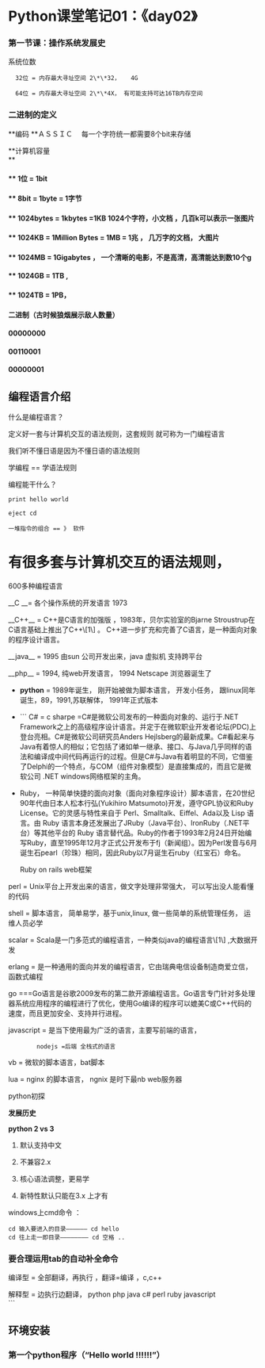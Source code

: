 # Python课堂笔记01：《day02》

### 第一节课：**操作系**统发展史

系统位数

```
  32位 = 内存最大寻址空间 2\*\*32，   4G

  64位 = 内存最大寻址空间 2\*\*4X， 有可能支持可达16TB内存空间
```

### 二进制的定义

**编码             **ＡＳＳＩＣ　 每一个字符统一都需要8个bit来存储

**计算机容量                                
**

#### \*\* 1位 = 1bit

#### \*\*  8bit = 1byte = 1字节

#### \*\*  1024bytes = 1kbytes =1KB  1024个字符，小文档 ，几百k可以表示一张图片

#### \*\*  1024KB = 1Million Bytes = 1MB = 1兆 ， 几万字的文档， 大图片

#### \*\*  1024MB = 1Gigabytes  ， 一个清晰的电影，不是高清，高清能达到数10个g

#### \*\*  1024GB = 1TB  ,

#### \*\*  1024TB = 1PB，

#### 二进制（古时候狼烟展示敌人数量）

#### 00000000

#### 00110001

#### 00000001

## 编程语言介绍

什么是编程语言？

定义好一套与计算机交互的语法规则，这套规则 就可称为一门编程语言

我们听不懂日语是因为不懂日语的语法规则

学编程 == 学语法规则

编程能干什么？

```
print hello world 

eject cd 

一堆指令的组合 == 》 软件
```

# 有很多套与计算机交互的语法规则，

600多种编程语言

\_\_C \_\_= 各个操作系统的开发语言 1973

\_\_C++\_\_ = C++是C语言的加强版   ，1983年，贝尔实验室的Bjarne Stroustrup在C语言基础上推出了C++\\[1\\]  。 C++进一步扩充和完善了C语言，是一种面向对象的程序设计语言。

\_\_java\_\_ = 1995 由sun 公司开发出来，java 虚拟机 支持跨平台

\_\_php\_\_ = 1994, 纯web开发语言， 1994 Netscape 浏览器诞生了

* **python** =  1989年诞生， 刚开始被做为脚本语言， 开发小任务， 跟linux同年诞生，89，1991,苏联解体， 1991年正式版本
* \`\`\`
    C\# = c sharpe =C\#是微软公司发布的一种面向对象的、运行于.NET Framework之上的高级程序设计语言。并定于在微软职业开发者论坛\(PDC\)上登台亮相。C\#是微软公司研究员Anders Hejlsberg的最新成果。C\#看起来与Java有着惊人的相似；它包括了诸如单一继承、接口、与Java几乎同样的语法和编译成中间代码再运行的过程。但是C\#与Java有着明显的不同，它借鉴了Delphi的一个特点，与COM（组件对象模型）是直接集成的，而且它是微软公司 .NET windows网络框架的主角。
* Ruby， 一种简单快捷的面向对象（面向对象程序设计）脚本语言，在20世纪90年代由日本人松本行弘\(Yukihiro Matsumoto\)开发，遵守GPL协议和Ruby License。它的灵感与特性来自于 Perl、Smalltalk、Eiffel、Ada以及 Lisp 语言。由 Ruby 语言本身还发展出了JRuby（Java平台）、IronRuby（.NET平台）等其他平台的 Ruby 语言替代品。Ruby的作者于1993年2月24日开始编写Ruby，直至1995年12月才正式公开发布于fj（新闻组）。因为Perl发音与6月诞生石pearl（珍珠）相同，因此Ruby以7月诞生石ruby（红宝石）命名。

  Ruby on rails web框架

perl = Unix平台上开发出来的语言，做文字处理非常强大， 可以写出没人能看懂的代码

shell = 脚本语言， 简单易学，基于unix,linux, 做一些简单的系统管理任务， 运维人员必学

scalar = Scala是一门多范式的编程语言，一种类似java的编程语言\\[1\\] ,大数据开发

erlang = 是一种通用的面向并发的编程语言，它由瑞典电信设备制造商爱立信，函数式编程

go ===Go语言是谷歌2009发布的第二款开源编程语言。Go语言专门针对多处理器系统应用程序的编程进行了优化，使用Go编译的程序可以媲美C或C++代码的速度，而且更加安全、支持并行进程。

javascript = 是当下使用最为广泛的语言，主要写前端的语言，

```
        nodejs =后端 全栈式的语言
```

vb = 微软的脚本语言，bat脚本

lua = nginx 的脚本语言， ngnix 是时下最nb web服务器

python初探

**发展历史**

**python 2 vs 3**

1. 默认支持中文

2. 不兼容2.x

3. 核心语法调整，更易学

4. 新特性默认只能在3.x 上才有

windows上cmd命令   ：

```
cd 输入要进入的目录—————— cd hello
cd 往上走一即目录———————— cd 空格 ..
```

### 要合理运用tab的自动补全命令

编译型 = 全部翻译，再执行  ，翻译=编译  ，c,c++

解释型 = 边执行边翻译， python php java c\# perl ruby javascript  
\`\`\`

## 环境安装

### 第一个python程序（“Hello world   !!!!!!”）



